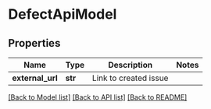 # DefectApiModel


## Properties
Name | Type | Description | Notes
------------ | ------------- | ------------- | -------------
**external_url** | **str** | Link to created issue | 

[[Back to Model list]](../README.md#documentation-for-models) [[Back to API list]](../README.md#documentation-for-api-endpoints) [[Back to README]](../README.md)


